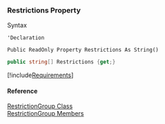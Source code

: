 ﻿### Restrictions Property

Syntax

```vbnet
'Declaration

Public ReadOnly Property Restrictions As String()
```

```csharp
public string[] Restrictions {get;}
```

[!include[Requirements](../partials/requirements.md)]



#### Reference

[RestrictionGroup Class](fcSDK~FChoice.Foundation.DataObjects.RestrictionGroup.md)  
[RestrictionGroup Members](fcSDK~FChoice.Foundation.DataObjects.RestrictionGroup_members.md)